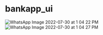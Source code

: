 # bankapp_ui

![WhatsApp Image 2022-07-30 at 1 04 22 PM](https://user-images.githubusercontent.com/83916293/181912705-70f5d0c3-57b3-4aff-bb5a-e104b9ef2a96.jpeg)
![WhatsApp Image 2022-07-30 at 1 04 27 PM](https://user-images.githubusercontent.com/83916293/181912746-5ceaa712-a4a3-44e3-91df-5b9a5edfae8c.jpeg)
